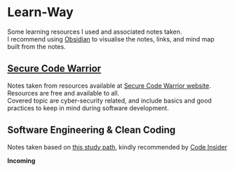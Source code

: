 # Learn-Way
Some learning resources I used and associated notes taken.  
I recommend using [Obsidian](https://obsidian.md/) to visualise the notes, links, and mind map built from the notes.

## [Secure Code Warrior](https://github.com/EspylArva/Learn-Way/tree/main/Secure%20Code%20Warrior)
Notes taken from resources available at [Secure Code Warrior website](https://portal.securecodewarrior.com/#/learning-resources/). Resources are free and available to all.  
Covered topic are cyber-security related, and include basics and good practices to keep in mind during software development.

## Software Engineering & Clean Coding
Notes taken based on [this study path](https://github.com/joebew42/study-path), kindly recommended by [Code Insider](https://codeinsider.fr/)

**Incoming**
